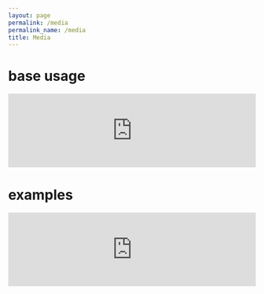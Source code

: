 ```yaml
---
layout: page
permalink: /media
permalink_name: /media
title: Media
---
```


# base usage

<div class="video-container"> 
    <iframe width="100%" src="https://www.youtube.com/embed/6nTr8KxYX18" frameborder="0" allow="accelerometer; autoplay; clipboard-write; encrypted-media; gyroscope; picture-in-picture" allowfullscreen></iframe>
</div>

# examples

<div class="video-container"> 
    <iframe width="100%" src="https://www.youtube.com/embed/y_Ms0xOGDLQ" frameborder="0" allow="accelerometer; autoplay; clipboard-write; encrypted-media; gyroscope; picture-in-picture" allowfullscreen></iframe>
</div>
